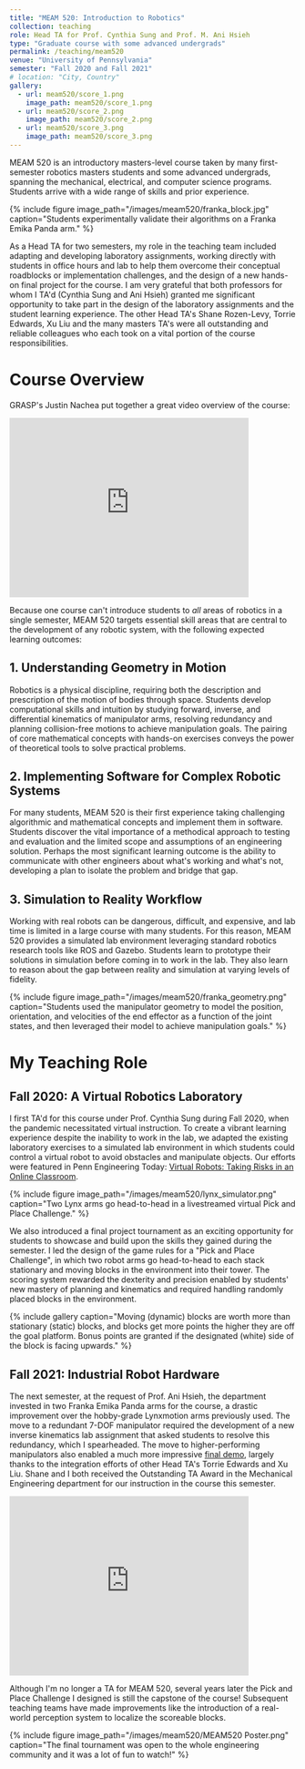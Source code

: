 ```yaml
---
title: "MEAM 520: Introduction to Robotics"
collection: teaching
role: Head TA for Prof. Cynthia Sung and Prof. M. Ani Hsieh
type: "Graduate course with some advanced undergrads"
permalink: /teaching/meam520
venue: "University of Pennsylvania"
semester: "Fall 2020 and Fall 2021"
# location: "City, Country"
gallery:
  - url: meam520/score_1.png
    image_path: meam520/score_1.png
  - url: meam520/score_2.png
    image_path: meam520/score_2.png
  - url: meam520/score_3.png
    image_path: meam520/score_3.png
---
```


MEAM 520 is an introductory masters-level course taken by many first-semester robotics masters students and some advanced undergrads, spanning the mechanical, electrical, and computer science programs. Students arrive with a wide range of skills and prior experience. 

{% include figure image_path="/images/meam520/franka_block.jpg" caption="Students experimentally validate their algorithms on a Franka Emika Panda arm." %}

As a Head TA for two semesters, my role in the teaching team included adapting and developing laboratory assignments, working directly with students in office hours and lab to help them overcome their conceptual roadblocks or implementation challenges, and the design of a new hands-on final project for the course. I am very grateful that both professors for whom I TA'd (Cynthia Sung and Ani Hsieh) granted me significant opportunity to take part in the design of the laboratory assignments and the student learning experience. The other Head TA's Shane Rozen-Levy, Torrie Edwards, Xu Liu and the many masters TA's were all outstanding and reliable colleagues who each took on a vital portion of the course responsibilities.


Course Overview
==========================

GRASP's Justin Nachea put together a great video overview of the course:

<iframe width="420" height="315" src="https://www.youtube.com/embed/iH8EArj3w5A" frameborder="0" allowfullscreen></iframe>

Because one course can't introduce students to *all* areas of robotics in a single semester, MEAM 520 targets essential skill areas that are central to the development of any robotic system, with the following expected learning outcomes:

## 1. Understanding Geometry in Motion

Robotics is a physical discipline, requiring both the description and prescription of the motion of bodies through space. Students develop computational skills and intuition by studying forward, inverse, and differential kinematics of manipulator arms, resolving redundancy and planning collision-free motions to achieve manipulation goals. The pairing of core mathematical concepts with hands-on exercises conveys the power of theoretical tools to solve practical problems.

## 2. Implementing Software for Complex Robotic Systems

For many students, MEAM 520 is their first experience taking challenging algorithmic and mathematical concepts and implement them in software. Students discover the vital importance of a methodical approach to testing and evaluation and the limited scope and assumptions of an engineering solution. Perhaps the most significant learning outcome is the ability to communicate with other engineers about what's working and what's not, developing a plan to isolate the problem and bridge that gap.

## 3. Simulation to Reality Workflow

Working with real robots can be dangerous, difficult, and expensive, and lab time is limited in a large course with many students. For this reason, MEAM 520 provides a simulated lab environment leveraging standard robotics research tools like ROS and Gazebo. Students learn to prototype their solutions in simulation before coming in to work in the lab. They also learn to reason about the gap between reality and simulation at varying levels of fidelity.

{% include figure image_path="/images/meam520/franka_geometry.png" caption="Students used the manipulator geometry to model the position, orientation, and velocities of the end effector as a function of the joint states, and then leveraged their model to achieve manipulation goals." %}

My Teaching Role
================

## Fall 2020: A Virtual Robotics Laboratory  

I first TA'd for this course under Prof. Cynthia Sung during Fall 2020, when the pandemic necessitated virtual instruction. To create a vibrant learning experience despite the inability to work in the lab, we adapted the existing laboratory exercises to a simulated lab environment in which students could control a virtual robot to avoid obstacles and manipulate objects. Our efforts were featured in Penn Engineering Today: [Virtual Robots: Taking Risks in an Online Classroom](https://blog.seas.upenn.edu/virtual-robots-taking-risks-in-an-online-classroom/).

{% include figure image_path="/images/meam520/lynx_simulator.png" caption="Two Lynx arms go head-to-head in a livestreamed virtual Pick and Place Challenge." %}

We also introduced a final project tournament as an exciting opportunity for students to showcase and build upon the skills they gained during the semester. I led the design of the game rules for a "Pick and Place Challenge", in which two robot arms go head-to-head to each stack stationary and moving blocks in the environment into their tower. The scoring system rewarded the dexterity and precision enabled by students' new mastery of planning and kinematics and required handling randomly placed blocks in the environment.

{% include gallery 
 caption="Moving (dynamic) blocks are worth more than stationary (static) blocks, and blocks get more points the higher they are off the goal platform. Bonus points are granted if the designated (white) side of the block is facing upwards." 
 %}

## Fall 2021: Industrial Robot Hardware

The next semester, at the request of Prof. Ani Hsieh, the department invested in two Franka Emika Panda arms for the course, a drastic improvement over the hobby-grade Lynxmotion arms previously used. The move to a redundant 7-DOF manipulator required the development of a new inverse kinematics lab assignment that asked students to resolve this redundancy, which I spearheaded. The move to higher-performing manipulators also enabled a much more impressive [final demo](https://www.youtube.com/watch?v=kSxYnSfTZAQ), largely thanks to the integration efforts of other Head TA's Torrie Edwards and Xu Liu. Shane and I both received the Outstanding TA Award in the Mechanical Engineering department for our instruction in the course this semester.


<iframe width="420" height="315" src="https://www.youtube.com/embed/0o74lGcMhaA" frameborder="0" allowfullscreen></iframe>

Although I'm no longer a TA for MEAM 520, several years later the Pick and Place Challenge I designed is still the capstone of the course! Subsequent teaching teams have made improvements like the introduction of a real-world perception system to localize the scoreable blocks.

{% include figure image_path="/images/meam520/MEAM520 Poster.png" caption="The final tournament was open to the whole engineering community and it was a lot of fun to watch!" %}
